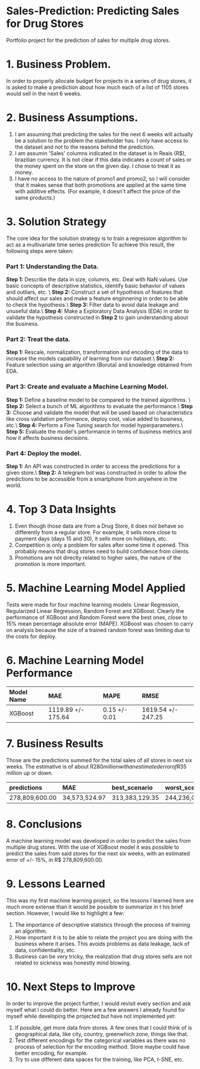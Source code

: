 # Sales-Prediction: Predicting Sales for Drug Stores
Portfolio project for the prediction of sales for multiple drug stores.

# 1. Business Problem.

In order to properly allocate budget for projects in a series of drug stores, it is asked to make a prediction about how much each of a list of 1105 stores would sell in the next 6 weeks.

# 2. Business Assumptions.

1. I am assuming that predicting the sales for the next 6 weeks will actually be a solution to the problem the stakeholder has. I only have access to the dataset and not to the reasons behind the prediction.
2. I am assumin 'Sales' columns indicated in the dataset is in Reais (R$), brazilian currency. It is not clear if this data indicates a count of sales or the money spent on the store on the given day. I chose to treat it as money.
3. I have no access to the nature of promo1 and promo2, so I will consider that it makes sense that both promotions are applied at the same time with additive effects. (For example, it doesn't affect the price of the same products.)

# 3. Solution Strategy

The core idea for the solution strategy is to train a regression algorithm to act as a multivariate time series prediction To achieve this result, the following steps were taken:

### Part 1: Understanding the Data.

<b>Step 1:</b> Describe the data in size, columns, etc. Deal with NaN values. Use basic concepts of descriptive statistics, identify basic behavior of values and outliars, etc. \\
<b>Step 2:</b> Construct a set of hypothesis of features that should affect our sales and make a feature enginnering in order to be able to check the hypothesis.\\
<b>Step 3:</b> Filter data to avoid data leakage and unuseful data.\\
<b>Step 4:</b> Make a Exploratory Data Analysis (EDA) in order to validate the hypothesis constructed in <b>Step 2</b> to gain understanding about the business.

### Part 2: Treat the data.

<b>Step 1:</b> Rescale, normalization, transformation and encoding of the data to increase the models capability of learning from our dataset.\\
<b>Step 2:</b> Feature selection using an algorithm (Boruta) and knowledge obtained from EDA.


### Part 3: Create and evaluate a Machine Learning Model.

<b>Step 1:</b> Define a baseline model to be compared to the trained algorithms. \\
<b>Step 2:</b> Select a bunch of ML algorithms to evaluate the performance.\\
<b>Step 3:</b> Choose and validate the model that will be used based on characteristics like cross validation performance, deploy cost, value added to business, etc.\\
<b>Step 4:</b> Perform a Fine Tuning search for model hyperparameters.\\
<b>Step 5:</b> Evaluate the model's performance in terms of business metrics and how it affects business decisions.

### Part 4: Deploy the model.

<b>Step 1:</b> An API was constructed in order to access the predictions for a given store.\\
<b>Step 2:</b> A telegram bot was constructed in order to allow the predictions to be accessible from a smartphone from anywhere in the world.

# 4. Top 3 Data Insights

1. Even though those data are from a Drug Store, it does not behave so differently from a regular store. For example, it sells more close to payment days (days 15 and 30), it sells more on hollidays, etc.
2. Competition is only a problem for sales after some time it opened. This probably means that drug stores need to build confidence from clients.
3. Promotions are not directly related to higher sales, the nature of the promotion is more important.

# 5. Machine Learning Model Applied

Tests were made for four machine learning models: Linear Regression, Regularized Linear Regression, Random Forest and XGBoost. Clearly the performance of XGBoost and Random Forest were the best ones, close to 15% mean percentage absolute error (MAPE). XGBoost was chosen to carry on analysis because the size of a trained random forest was limiting due to the costs for deploy.

# 6. Machine Learning Model Performance

| Model Name    | MAE                | MAPE          | RMSE               |
|:--------------|:-------------------|:--------------|:-------------------|
| XGBoost       | 1119.89 +/- 175.64 | 0.15 +/- 0.01 | 1619.54 +/- 247.25 |

# 7. Business Results

Those are the predictions summed for the total sales of all stores in next six weeks. The estimative is of about R$280 million with an estimated error of R$35 million up or down.

| predictions    | MAE                | best_scenario  | worst_scenario |
|:---------------|:-------------------|:---------------|:---------------|
| 278,809,600.00 | 34,573,524.97      | 313,383,129.35 | 244,236,079.40 |

# 8. Conclusions

A machine learning model was developed in order to predict the sales from multiple drug stores. With the use of XGBoost model it was possible to predict the sales from said stores for the next six weeks, with an estimated error of +/- 15%, in R$ 278,809,600.00. 

# 9. Lessons Learned

This was my first machine learning project, so the lessons I learned here are much more extense than it would be possible to summarize in t his brief section. However, I would like to highlight a few:

1. The importance of descriptive statistics through the process of training an algorithm.
2. How important it is to be able to relate the project you are doing with the business where it arises. This avoids problems as data leakage, lack of data, confidentiality, etc.
3. Business can be very tricky, the realization that drug stores sells are not related to sickness was honestly mind blowing.

# 10. Next Steps to Improve

In order to improve the project further, I would revisit every section and ask myself what I could do better. Here are a few answers I already found for myself while developing the projected but have not implemented yet:

1. If possible, get more data from stores. A few ones that I could think of is geographical data, like city, country, greenwhich zone, things like that.
2. Test different encodings for the categorical variables as there was no process of selection for the encoding method. Store maybe could have better encoding, for example.
3. Try to use different data spaces for the training, like PCA, t-SNE, etc.
